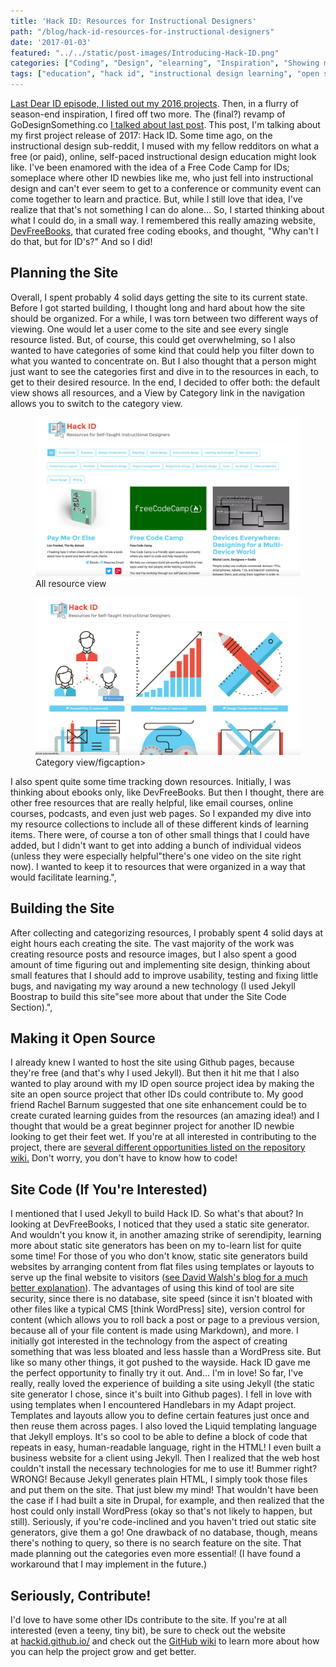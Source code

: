 ```yaml
---
title: 'Hack ID: Resources for Instructional Designers'
path: "/blog/hack-id-resources-for-instructional-designers"
date: '2017-01-03'
featured: "../../static/post-images/Introducing-Hack-ID.png"
categories: ["Coding", "Design", "elearning", "Inspiration", "Showing my Work"]
tags: ["education", "hack id", "instructional design learning", "open source", "portfolio work", "project"]
---
```


[Last Dear ID episode, I listed out my 2016 projects](/blog/dearid-season-2-wrap-up/). Then, in a flurry of season-end inspiration, I fired off two more. The (final?) revamp of GoDesignSomething.co [I talked about last post](/blog/go-design-something-the-final-incarnation/). This post, I'm talking about my first project release of 2017: Hack ID. Some time ago, on the instructional design sub-reddit, I mused with my fellow redditors on what a free (or paid), online, self-paced instructional design education might look like. I've been enamored with the idea of a Free Code Camp for IDs; someplace where other ID newbies like me, who just fell into instructional design and can't ever seem to get to a conference or community event can come together to learn and practice. But, while I still love that idea, I've realize that that's not something I can do alone... So, I started thinking about what I could do, in a small way. I remembered this really amazing website, [DevFreeBooks](https://devfreebooks.github.io/), that curated free coding ebooks, and thought, "Why can't I do that, but for ID's?" And so I did!

## Planning the Site

Overall, I spent probably 4 solid days getting the site to its current state. Before I got started building, I thought long and hard about how the site should be organized. For a while, I was torn between two different ways of viewing. One would let a user come to the site and see every single resource listed. But, of course, this could get overwhelming, so I also wanted to have categories of some kind that could help you filter down to what you wanted to concentrate on. But I also thought that a person might just want to see the categories first and dive in to the resources in each, to get to their desired resource. In the end, I decided to offer both: the default view shows all resources, and a View by Category link in the navigation allows you to switch to the category view.

<figure>
  <img src="../../static/post-images/Screen-Shot-2017-01-03-at-10.49.52-AM.png" alt="hack id screenshot" />
  <figcaption>All resource view</figcaption>
</figure>

<figure>
  <img src="../../static/post-images/Screen-Shot-2017-01-03-at-10.50.05-AM.png" alt="hack id screenshot" />
  <figcaption>Category view/figcaption>
</figure>

I also spent quite some time tracking down resources. Initially, I was thinking about ebooks only, like DevFreeBooks. But then I thought, there are other free resources that are really helpful, like email courses, online courses, podcasts, and even just web pages. So I expanded my dive into my resource collections to include all of these different kinds of learning items. There were, of course a ton of other small things that I could have added, but I didn't want to get into adding a bunch of individual videos (unless they were especially helpful"there's one video on the site right now). I wanted to keep it to resources that were organized in a way that would facilitate learning.",

## Building the Site

After collecting and categorizing resources, I probably spent 4 solid days at eight hours each creating the site. The vast majority of the work was creating resource posts and resource images, but I also spent a good amount of time figuring out and implementing site design, thinking about small features that I should add to improve usability, testing and fixing little bugs, and navigating my way around a new technology (I used Jekyll Boostrap to build this site"see more about that under the Site Code Section).",

## Making it Open Source

I already knew I wanted to host the site using Github pages, because they're free (and that's why I used Jekyll). But then it hit me that I also wanted to play around with my ID open source project idea by making the site an open source project that other IDs could contribute to. My good friend Rachel Barnum suggested that one site enhancement could be to create curated learning guides from the resources (an amazing idea!) and I thought that would be a great beginner project for another ID newbie looking to get their feet wet. If you're at all interested in contributing to the project, there are [several different opportunities listed on the repository wiki.](https://github.com/hackid/hackid.github.io/wiki) Don't worry, you don't have to know how to code!

## Site Code (If You're Interested)

I mentioned that I used Jekyll to build Hack ID. So what's that about? In looking at DevFreeBooks, I noticed that they used a static site generator. And wouldn't you know it, in another amazing strike of serendipity, learning more about static site generators has been on my to-learn list for quite some time! For those of you who don't know, static site generators build websites by arranging content from flat files using templates or layouts to serve up the final website to visitors ([see David Walsh's blog for a much better explanation](https://davidwalsh.name/introduction-static-site-generators)). The advantages of using this kind of tool are site security, since there is no database, site speed (since it isn't bloated with other files like a typical CMS [think WordPress] site), version control for content (which allows you to roll back a post or page to a previous version, because all of your file content is made using Markdown), and more. I initially got interested in the technology from the aspect of creating something that was less bloated and less hassle than a WordPress site. But like so many other things, it got pushed to the wayside. Hack ID gave me the perfect opportunity to finally try it out. And... I'm in love! So far, I've really, really loved the experience of building a site using Jekyll (the static site generator I chose, since it's built into Github pages). I fell in love with using templates when I encountered Handlebars in my Adapt project. Templates and layouts allow you to define certain features just once and then reuse them across pages. I also loved the Liquid templating language that Jekyll employs. It's so cool to be able to define a block of code that repeats in easy, human-readable language, right in the HTML! I even built a business website for a client using Jekyll. Then I realized that the web host couldn't install the necessary technologies for me to use it! Bummer right? WRONG! Because Jekyll generates plain HTML, I simply took those files and put them on the site. That just blew my mind! That wouldn't have been the case if I had built a site in Drupal, for example, and then realized that the host could only install WordPress (okay so that's not likely to happen, but still). Seriously, if you're code-inclined and you haven't tried out static site generators, give them a go! One drawback of no database, though, means there's nothing to query, so there is no search feature on the site. That made planning out the categories even more essential! (I have found a workaround that I may implement in the future.)

## Seriously, Contribute!

I'd love to have some other IDs contribute to the site. If you're at all interested (even a teeny, tiny bit), be sure to check out the website at [hackid.github.io/](https://hackid.github.io/) and check out the [GitHub wiki](https://github.com/hackid/hackid.github.io/wiki) to learn more about how you can help the project grow and get better.
